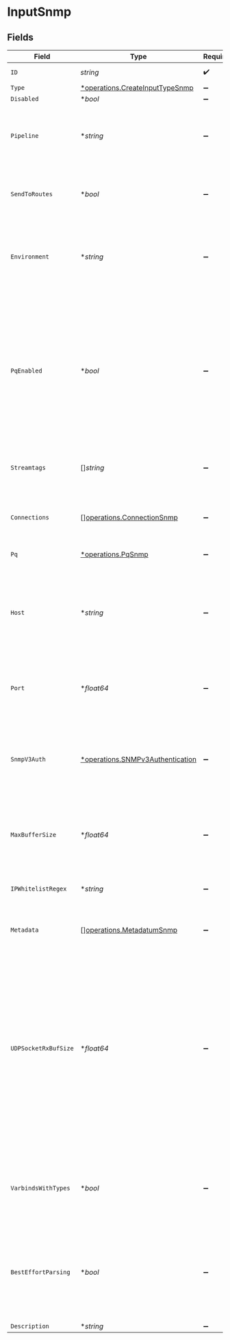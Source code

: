 # InputSnmp


## Fields

| Field                                                                                                                                                                                                                                                                              | Type                                                                                                                                                                                                                                                                               | Required                                                                                                                                                                                                                                                                           | Description                                                                                                                                                                                                                                                                        |
| ---------------------------------------------------------------------------------------------------------------------------------------------------------------------------------------------------------------------------------------------------------------------------------- | ---------------------------------------------------------------------------------------------------------------------------------------------------------------------------------------------------------------------------------------------------------------------------------- | ---------------------------------------------------------------------------------------------------------------------------------------------------------------------------------------------------------------------------------------------------------------------------------- | ---------------------------------------------------------------------------------------------------------------------------------------------------------------------------------------------------------------------------------------------------------------------------------- |
| `ID`                                                                                                                                                                                                                                                                               | *string*                                                                                                                                                                                                                                                                           | :heavy_check_mark:                                                                                                                                                                                                                                                                 | Unique ID for this input                                                                                                                                                                                                                                                           |
| `Type`                                                                                                                                                                                                                                                                             | [*operations.CreateInputTypeSnmp](../../models/operations/createinputtypesnmp.md)                                                                                                                                                                                                  | :heavy_minus_sign:                                                                                                                                                                                                                                                                 | N/A                                                                                                                                                                                                                                                                                |
| `Disabled`                                                                                                                                                                                                                                                                         | **bool*                                                                                                                                                                                                                                                                            | :heavy_minus_sign:                                                                                                                                                                                                                                                                 | N/A                                                                                                                                                                                                                                                                                |
| `Pipeline`                                                                                                                                                                                                                                                                         | **string*                                                                                                                                                                                                                                                                          | :heavy_minus_sign:                                                                                                                                                                                                                                                                 | Pipeline to process data from this Source before sending it through the Routes                                                                                                                                                                                                     |
| `SendToRoutes`                                                                                                                                                                                                                                                                     | **bool*                                                                                                                                                                                                                                                                            | :heavy_minus_sign:                                                                                                                                                                                                                                                                 | Select whether to send data to Routes, or directly to Destinations.                                                                                                                                                                                                                |
| `Environment`                                                                                                                                                                                                                                                                      | **string*                                                                                                                                                                                                                                                                          | :heavy_minus_sign:                                                                                                                                                                                                                                                                 | Optionally, enable this config only on a specified Git branch. If empty, will be enabled everywhere.                                                                                                                                                                               |
| `PqEnabled`                                                                                                                                                                                                                                                                        | **bool*                                                                                                                                                                                                                                                                            | :heavy_minus_sign:                                                                                                                                                                                                                                                                 | Use a disk queue to minimize data loss when connected services block. See [Cribl Docs](https://docs.cribl.io/stream/persistent-queues) for PQ defaults (Cribl-managed Cloud Workers) and configuration options (on-prem and hybrid Workers).                                       |
| `Streamtags`                                                                                                                                                                                                                                                                       | []*string*                                                                                                                                                                                                                                                                         | :heavy_minus_sign:                                                                                                                                                                                                                                                                 | Tags for filtering and grouping in @{product}                                                                                                                                                                                                                                      |
| `Connections`                                                                                                                                                                                                                                                                      | [][operations.ConnectionSnmp](../../models/operations/connectionsnmp.md)                                                                                                                                                                                                           | :heavy_minus_sign:                                                                                                                                                                                                                                                                 | Direct connections to Destinations, and optionally via a Pipeline or a Pack                                                                                                                                                                                                        |
| `Pq`                                                                                                                                                                                                                                                                               | [*operations.PqSnmp](../../models/operations/pqsnmp.md)                                                                                                                                                                                                                            | :heavy_minus_sign:                                                                                                                                                                                                                                                                 | N/A                                                                                                                                                                                                                                                                                |
| `Host`                                                                                                                                                                                                                                                                             | **string*                                                                                                                                                                                                                                                                          | :heavy_minus_sign:                                                                                                                                                                                                                                                                 | Address to bind on. For IPv4 (all addresses), use the default '0.0.0.0'. For IPv6, enter '::' (all addresses) or specify an IP address.                                                                                                                                            |
| `Port`                                                                                                                                                                                                                                                                             | **float64*                                                                                                                                                                                                                                                                         | :heavy_minus_sign:                                                                                                                                                                                                                                                                 | UDP port to receive SNMP traps on. Defaults to 162.                                                                                                                                                                                                                                |
| `SnmpV3Auth`                                                                                                                                                                                                                                                                       | [*operations.SNMPv3Authentication](../../models/operations/snmpv3authentication.md)                                                                                                                                                                                                | :heavy_minus_sign:                                                                                                                                                                                                                                                                 | Authentication parameters for SNMPv3 trap. Set the log level to debug if you are experiencing authentication or decryption issues.                                                                                                                                                 |
| `MaxBufferSize`                                                                                                                                                                                                                                                                    | **float64*                                                                                                                                                                                                                                                                         | :heavy_minus_sign:                                                                                                                                                                                                                                                                 | Maximum number of events to buffer when downstream is blocking.                                                                                                                                                                                                                    |
| `IPWhitelistRegex`                                                                                                                                                                                                                                                                 | **string*                                                                                                                                                                                                                                                                          | :heavy_minus_sign:                                                                                                                                                                                                                                                                 | Regex matching IP addresses that are allowed to send data                                                                                                                                                                                                                          |
| `Metadata`                                                                                                                                                                                                                                                                         | [][operations.MetadatumSnmp](../../models/operations/metadatumsnmp.md)                                                                                                                                                                                                             | :heavy_minus_sign:                                                                                                                                                                                                                                                                 | Fields to add to events from this input                                                                                                                                                                                                                                            |
| `UDPSocketRxBufSize`                                                                                                                                                                                                                                                               | **float64*                                                                                                                                                                                                                                                                         | :heavy_minus_sign:                                                                                                                                                                                                                                                                 | Optionally, set the SO_RCVBUF socket option for the UDP socket. This value tells the operating system how many bytes can be buffered in the kernel before events are dropped. Leave blank to use the OS default. Caution: Increasing this value will affect OS memory utilization. |
| `VarbindsWithTypes`                                                                                                                                                                                                                                                                | **bool*                                                                                                                                                                                                                                                                            | :heavy_minus_sign:                                                                                                                                                                                                                                                                 | If enabled, parses varbinds as an array of objects that include OID, value, and type                                                                                                                                                                                               |
| `BestEffortParsing`                                                                                                                                                                                                                                                                | **bool*                                                                                                                                                                                                                                                                            | :heavy_minus_sign:                                                                                                                                                                                                                                                                 | If enabled, the parser will attempt to parse varbind octet strings as UTF-8, first, otherwise will fallback to other methods                                                                                                                                                       |
| `Description`                                                                                                                                                                                                                                                                      | **string*                                                                                                                                                                                                                                                                          | :heavy_minus_sign:                                                                                                                                                                                                                                                                 | N/A                                                                                                                                                                                                                                                                                |